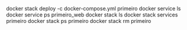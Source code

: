 docker stack deploy -c docker-compose.yml primeiro
docker service ls
docker service ps primeiro_web
docker stack ls
docker stack services primeiro
docker stack ps primeiro
docker stack rm primeiro